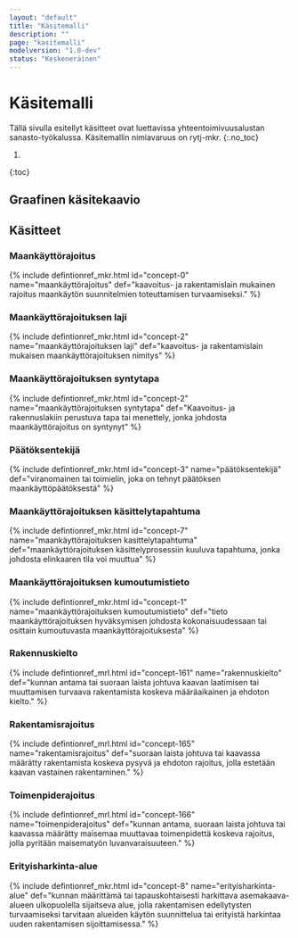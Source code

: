 ```yaml
---
layout: "default"
title: "Käsitemalli"
description: ""
page: "kasitemalli"
modelversion: "1.0-dev"
status: "Keskeneräinen"
---
```

# Käsitemalli
Tällä sivulla esitellyt käsitteet ovat luettavissa yhteentoimivuusalustan sanasto-työkalussa. Käsitemallin nimiavaruus on rytj-mkr. 
{:.no_toc}

1. 
{:toc}

## Graafinen käsitekaavio

<!--
![Maankäyttörajoitus graafisena käsitekaaviona](kasitemalli.png "Graafinen käsitekaavio maankäyttörajoituksesta (Neo4j)")

(Lataa [käsitekaavio määritelmien kanssa](kasitekaavio_selitteet.png))
-->

## Käsitteet

### Maankäyttörajoitus
{% include defintionref_mkr.html id="concept-0" name="maankäyttörajoitus" def="kaavoitus- ja rakentamislain mukainen rajoitus maankäytön suunnitelmien toteuttamisen turvaamiseksi." %}

### Maankäyttörajoituksen laji
{% include defintionref_mkr.html id="concept-2" name="maankäyttörajoituksen laji" def="kaavoitus- ja rakentamislain mukaisen maankäyttörajoituksen nimitys" %}

### Maankäyttörajoituksen syntytapa
{% include defintionref_mkr.html id="concept-2" name="maankäyttörajoituksen syntytapa" def="Kaavoitus- ja rakennuslakiin perustuva tapa tai menettely, jonka johdosta maankäyttörajoitus on syntynyt" %}

### Päätöksentekijä
{% include defintionref_mkr.html id="concept-3" name="päätöksentekijä" def="viranomainen tai toimielin, joka on tehnyt päätöksen maankäyttöpäätöksestä" %}

### Maankäyttörajoituksen käsittelytapahtuma
{% include defintionref_mkr.html id="concept-7" name="maankäyttörajoituksen kasittelytapahtuma" def="maankäyttörajoituksen käsittelyprosessiin kuuluva tapahtuma, jonka johdosta elinkaaren tila voi muuttua" %}

### Maankäyttörajoituksen kumoutumistieto
{% include defintionref_mkr.html id="concept-1" name="maankäyttörajoituksen kumoutumistieto" def="tieto maankäyttörajoituksen hyväksymisen johdosta kokonaisuudessaan tai osittain kumoutuvasta maankäyttörajoituksesta" %}

### Rakennuskielto
{% include defintionref_mrl.html id="concept-161" name="rakennuskielto" def="kunnan antama tai suoraan laista johtuva kaavan laatimisen tai muuttamisen turvaava rakentamista koskeva määräaikainen ja ehdoton kielto." %}

### Rakentamisrajoitus
{% include defintionref_mrl.html id="concept-165" name="rakentamisrajoitus" def="suoraan laista johtuva tai kaavassa määrätty rakentamista koskeva pysyvä ja ehdoton rajoitus, jolla estetään kaavan vastainen rakentaminen." %}

### Toimenpiderajoitus
{% include defintionref_mrl.html id="concept-166" name="toimenpiderajoitus" def="kunnan antama, suoraan laista johtuva tai kaavassa määrätty maisemaa muuttavaa toimenpidettä koskeva rajoitus, jolla pyritään maisematyön luvanvaraisuuteen." %}

### Erityisharkinta-alue
{% include defintionref_mkr.html id="concept-8" name="erityisharkinta-alue" def="kunnan määrittämä tai tapauskohtaisesti harkittava asemakaava-alueen ulkopuolella sijaitseva alue, jolla rakentamisen edellytysten turvaamiseksi tarvitaan alueiden käytön suunnittelua tai erityistä harkintaa uuden rakentamisen sijoittamisessa." %}

<!-- Tässä esimerkki määrittelystä
{% include defintionref_mkr.html id="concept-0" name="maankäyttörajoitus" def="kaavoitus- ja rakennuslain mukainen rajoitus maankäytön suunnitelmien toteuttamisen turvaamiseksi." %}
-->
